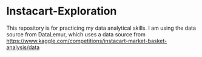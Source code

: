 # Instacart-Exploration
This repository is for practicing my data analytical skills. I am using the data source from DataLemur, which uses a data source from https://www.kaggle.com/competitions/instacart-market-basket-analysis/data
